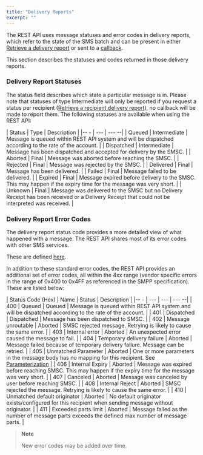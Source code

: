 ```yaml
---
title: "Delivery Reports"
excerpt: ""
---
```

The REST API uses message statuses and error codes in delivery reports, which refer to the state of the SMS batch and can be present in either [Retrieve a delivery report](doc:sms-rest-batches-endpoint#section-retrieve-a-delivery-report) or sent to a [callback](doc:sms-rest-callback).

This section describes the statuses and codes returned in those delivery reports.

### Delivery Report Statuses

The status field describes which state a particular message is in. Please note that statuses of type Intermediate will only be reported if you request a status per recipient ([Retrieve a recipient delivery report](doc:sms-rest-batches-endpoint#section-retrieve-a-recipient-delivery-report)), no callback will be made to report them. The following statuses are available when using the REST API:

| Status     | Type         | Description                                                                                                                                   |
|-- -        | ---          | ---                                                                                                                                         --|
| Queued     | Intermediate | Message is queued within REST API system and will be dispatched according to the rate of the account.                                         |
| Dispatched | Intermediate | Message has been dispatched and accepted for delivery by the SMSC.                                                                            |
| Aborted    | Final        | Message was aborted before reaching the SMSC.                                                                                                 |
| Rejected   | Final        | Message was rejected by the SMSC.                                                                                                             |
| Delivered  | Final        | Message has been delivered.                                                                                                                   |
| Failed     | Final        | Message failed to be delivered.                                                                                                               |
| Expired    | Final        | Message expired before delivery to the SMSC. This may happen if the expiry time for the message was very short.                               |
| Unknown    | Final        | Message was delivered to the SMSC but no Delivery Receipt has been received or a Delivery Receipt that could not be interpreted was received. |

### Delivery Report Error Codes

The delivery report status code provides a more detailed view of what happened with a message. The REST API shares most of its error codes with other SMS services.

These are defined [here](doc:sms-other-cloud-smpp#section-error-codes).

In addition to these standard error codes, the REST API provides an additional set of error codes, all within the 4xx range (vendor specific errors in the range of 0x400 to 0x4FF as referenced in the SMPP specification). These are listed below:

| Status Code (Hex) | Name                         | Status     | Description                                                                                                                |
|-- -               | ---                          | ---        | ---                                                                                                                      --|
| 400               | Queued                       | Queued     | Message is queued within REST API system and will be dispatched according to the rate of the account.                      |
| 401               | Dispatched                   | Dispatched | Message has been dispatched to SMSC.                                                                                       |
| 402               | Message unroutable           | Aborted    | SMSC rejected message. Retrying is likely to cause the same error.                                                         |
| 403               | Internal error               | Aborted    | An unexpected error caused the message to fail.                                                                            |
| 404               | Temporary delivery failure   | Aborted    | Message failed because of temporary delivery failure. Message can be retried.                                              |
| 405               | Unmatched Parameter          | Aborted    | One or more parameters in the message body has no mapping for this recipient. See [Parameterization](doc:sms-rest-parameterization) |
| 406               | Internal Expiry              | Aborted    | Message was expired before reaching SMSC. This may happen if the expiry time for the message was very short.               |
| 407               | Canceled                     | Aborted    | Message was canceled by user before reaching SMSC.                                                                         |
| 408               | Internal Reject              | Aborted    | SMSC rejected the message. Retrying is likely to cause the same error.                                                     |
| 410               | Unmatched default originator | Aborted    | No default originator exists/configured for this recipient when sending message without originator.                        |
| 411               | Exceeded parts limit         | Aborted    | Message failed as the number of message parts exceeds the defined max number of message parts.                             |

> **Note**    
>
> New error codes may be added over time.
